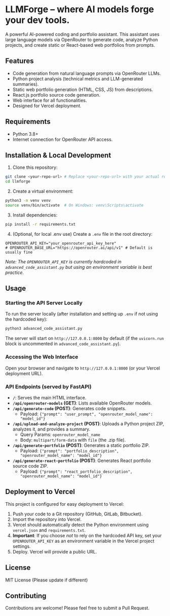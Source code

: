 # LLMForge – where AI models forge your dev tools.

A powerful AI-powered coding and portfolio assistant. This assistant uses large language models via OpenRouter to generate code, analyze Python projects, and create static or React-based web portfolios from prompts.

## Features

- Code generation from natural language prompts via OpenRouter LLMs.
- Python project analysis (technical metrics and LLM-generated summaries).
- Static web portfolio generation (HTML, CSS, JS) from descriptions.
- React.js portfolio source code generation.
- Web interface for all functionalities.
- Designed for Vercel deployment.

## Requirements

- Python 3.8+
- Internet connection for OpenRouter API access.

## Installation & Local Development

1. Clone this repository:
```bash
git clone <your-repo-url> # Replace <your-repo-url> with your actual repository URL
cd llmforge 
```

2. Create a virtual environment:
```bash
python3 -m venv venv
source venv/bin/activate  # On Windows: venv\Scripts\activate
```

3. Install dependencies:
```bash
pip install -r requirements.txt
```

4. (Optional, for local .env use) Create a `.env` file in the root directory:
```
OPENROUTER_API_KEY="your_openrouter_api_key_here"
# OPENROUTER_BASE_URL="https://openrouter.ai/api/v1" # Default is usually fine
```
   *Note: The `OPENROUTER_API_KEY` is currently hardcoded in `advanced_code_assistant.py` but using an environment variable is best practice.*

## Usage

### Starting the API Server Locally

To run the server locally (after installation and setting up `.env` if not using the hardcoded key):
```bash
python3 advanced_code_assistant.py
```

The server will start on `http://127.0.0.1:8000` by default (if the `uvicorn.run` block is uncommented in `advanced_code_assistant.py`).

### Accessing the Web Interface

Open your browser and navigate to `http://127.0.0.1:8000` (or your Vercel deployment URL).

### API Endpoints (served by FastAPI)

- **`/`**: Serves the main HTML interface.
- **`/api/openrouter-models` (GET)**: Lists available OpenRouter models.
- **`/api/generate-code` (POST)**: Generates code snippets.
  - Payload: `{"prompt": "user_prompt", "openrouter_model_name": "model_id"}`
- **`/api/upload-and-analyze-project` (POST)**: Uploads a Python project ZIP, analyzes it, and provides a summary.
  - Query Params: `openrouter_model_name`
  - Body: `multipart/form-data` with `file` (the .zip file).
- **`/api/generate-portfolio` (POST)**: Generates a static portfolio ZIP.
  - Payload: `{"prompt": "portfolio_description", "openrouter_model_name": "model_id"}`
- **`/api/generate-react-portfolio` (POST)**: Generates React portfolio source code ZIP.
  - Payload: `{"prompt": "react_portfolio_description", "openrouter_model_name": "model_id"}`

## Deployment to Vercel

This project is configured for easy deployment to Vercel:

1. Push your code to a Git repository (GitHub, GitLab, Bitbucket).
2. Import the repository into Vercel.
3. Vercel should automatically detect the Python environment using `vercel.json` and `requirements.txt`.
4. **Important**: If you choose *not* to rely on the hardcoded API key, set your `OPENROUTER_API_KEY` as an environment variable in the Vercel project settings.
5. Deploy. Vercel will provide a public URL.

## License

MIT License (Please update if different)

## Contributing

Contributions are welcome! Please feel free to submit a Pull Request. 